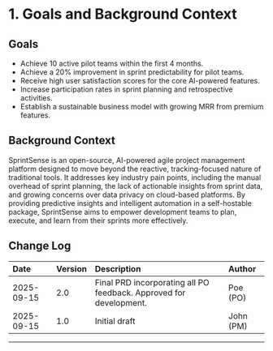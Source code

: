 # 1. Goals and Background Context

## Goals

* Achieve 10 active pilot teams within the first 4 months.
* Achieve a 20% improvement in sprint predictability for pilot teams.
* Receive high user satisfaction scores for the core AI-powered features.
* Increase participation rates in sprint planning and retrospective activities.
* Establish a sustainable business model with growing MRR from premium features.

## Background Context

SprintSense is an open-source, AI-powered agile project management platform designed to move beyond the reactive, tracking-focused nature of traditional tools. It addresses key industry pain points, including the manual overhead of sprint planning, the lack of actionable insights from sprint data, and growing concerns over data privacy on cloud-based platforms. By providing predictive insights and intelligent automation in a self-hostable package, SprintSense aims to empower development teams to plan, execute, and learn from their sprints more effectively.

## Change Log

| Date | Version | Description | Author |
| :--- | :--- | :--- | :--- |
| 2025-09-15 | 2.0 | Final PRD incorporating all PO feedback. Approved for development. | Poe (PO) |
| 2025-09-15 | 1.0 | Initial draft | John (PM) |

---
